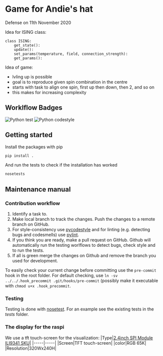 # Game for Andie's hat

Defense on 11th November 2020

Idea for ISING class:

```
class ISING:
    get_state():
    update():
    set_params(temperature, field, connection_strength):
    get_params():
```
Idea of game:
 * lvling up is possible
 * goal is to reproduce given spin combination in the centre
 * starts with task to align one spin, first up then down,
 then 2, and so on
 * this makes for increasing complexity

## Worklflow Badges
![Python test](https://github.com/JulianGoeltz/andi_hat_ising/workflows/Python%20tests/badge.svg)
![Python codestyle](https://github.com/JulianGoeltz/andi_hat_ising/workflows/Python%20codestyle/badge.svg)

## Getting started
Install the packages with pip
```bash
pip install .
```
And run the tests to check if the installation has worked
```bash
nosetests
```

## Maintenance manual

### Contribution workflow

1. Identify a task to.
2. Make local branch to track the changes. Push the changes to a remote branch on GitHub.
3. For style-consistency use [pycodestyle](https://pypi.org/project/pycodestyle/) and for linting (e.g. detecting bugs and codesmells) use [pylint](http://pylint.pycqa.org/en/latest/).
4. If you think you are ready, make a pull request on GitHub. Github will automatically run the testing worlflows to detect bugs, check style and to run the tests.
5. If all is green merge the changes on Github and remove the branch you used for development.

To easily check your current change before committing use the `pre-commit` hook in the root folder.
For default checking, use `ln -sv ../../.hook_precommit .git/hooks/pre-commit` (possibly make it executable with `chmod u+x .hook_precommit`.

### Testing

Testing is done with [nosetest](https://nose.readthedocs.io/en/latest/). For an example see the existing tests in the _tests_ folder.

### The display for the raspi

We use a tft touch-screen for the visualization:
|Type|[2.4inch SPI Module ILI9341 SKU](http://www.lcdwiki.com/2.4inch_SPI_Module_ILI9341_SKU:MSP2402)|
|-----|-----|
|Screen|TFT touch-screen|
|color|RGB 65K|
|Resolution|320Wx240H|
